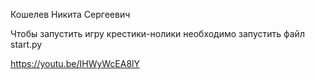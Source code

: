 Кошелев Никита Сергеевич 

Чтобы запустить игру крестики-нолики необходимо запустить файл start.py


https://youtu.be/IHWyWcEA8lY
